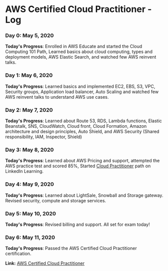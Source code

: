 # AWS Certified Cloud Practitioner - Log

### Day 0: May 5, 2020

**Today's Progress**: Enrolled in AWS Educate and started the Cloud Computing 101 Path, Learned basics about cloud computing, types and deployment models, AWS Elastic Search, and watched few AWS reinvent talks. 

### Day 1: May 6, 2020

**Today's Progress**: Learned basics and implemented EC2, EBS, S3, VPC, Security groups, Application load balancer, Auto Scaling and watched few AWS reinvent talks to understand AWS use cases.

### Day 2: May 7, 2020

**Today's Progress**: Learned about Route 53, RDS, Lambda functions, Elastic Beanstalk, SNS, CloudWatch, Cloud front, Cloud Formation, Amazon architecture and design principles, Auto Shield, and AWS Security (Shared responsibility, IAM, Inspector, Shield)

### Day 3: May 8, 2020

**Today's Progress**: Learned about AWS Pricing and support, attempted the AWS practice test and scored 85%, Started [Cloud Practitioner](https://www.linkedin.com/learning/paths/prepare-for-the-aws-certified-cloud-practitioner-exam) path on LinkedIn Learning.  

### Day 4: May 9, 2020

**Today's Progress**: Learned about LightSale, Snowball and Storage gateway. Revised security, compute and storage services.

### Day 5: May 10, 2020

**Today's Progress**: Revised billing and support. All set for exam today!

### Day 6: May 11, 2020

**Today's Progress**: Passed the AWS Certified Cloud Practitioner certification. 

**Link:** [AWS Certified Cloud Practitioner](https://www.youracclaim.com/badges/6544aa0c-29f8-4a53-a4b5-9062fd13c01c/public_url)
